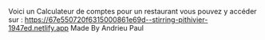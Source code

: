 Voici un Calculateur de comptes pour un restaurant vous pouvez y accéder sur : https://67e550720f6315000861e69d--stirring-pithivier-1947ed.netlify.app
Made By Andrieu Paul 
